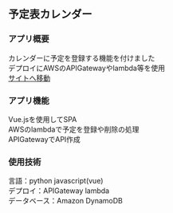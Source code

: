 ## 予定表カレンダー

### アプリ概要
カレンダーに予定を登録する機能を付けました  
デプロイにAWSのAPIGatewayやlambda等を使用  
[サイトへ移動](https://miyazawayamato.github.io/vue-todo/dist/index.html#/)

### アプリ機能
Vue.jsを使用してSPA  
AWSのlambdaで予定を登録や削除の処理  
APIGatewayでAPI作成  

### 使用技術
言語：python javascript(vue)  
デプロイ：APIGateway lambda  
データベース：Amazon DynamoDB
